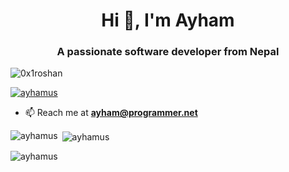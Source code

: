 <h1 align="center">Hi 👋, I'm Ayham</h1>
<h3 align="center">A passionate software developer from Nepal</h3>

<p align="left"> <img src="https://komarev.com/ghpvc/?username=ayhamus&label=Profile%20views&color=0e75b6&style=flat" alt="0x1roshan" /> </p>

<p align="left"> <a href="https://github.com/ayhamus/github-profile-trophy"><img src="https://github-profile-trophy.vercel.app/?username=ayhamus" alt="ayhamus" /></a> </p>

- 📫 Reach me at **ayham@programmer.net**

</p>

<p><img align="left" src="https://github-readme-stats.vercel.app/api/top-langs?username=ayhamus&show_icons=true&locale=en&layout=compact" alt="ayhamus" /></p>

<p>&nbsp;<img align="center" src="https://github-readme-stats.vercel.app/api?username=ayhamus&show_icons=true&locale=en" alt="ayhamus" /></p>

<p><img align="center" src="https://github-readme-streak-stats.herokuapp.com/?user=ayhamus&" alt="ayhamus" /></p>

